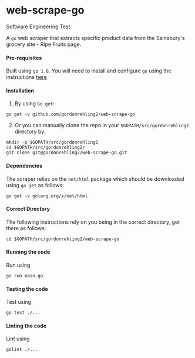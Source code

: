# web-scrape-go
Software Engineering Test

A `go` web scraper that extracts specific product data from the Sainsbury's grocery site - Ripe Fruits page.

#### Pre-requisites
Built using `go 1.8`. You will need to install and configure `go` using the instructions [here](https://golang.org/dl/)


#### Installation
1. By using `Go get`:
 ```
go get -v github.com/gordonrehling2/web-scrape-go
```

2. Or you can manually clone the repo in your `$GOPATH/src/gordonrehling2` directory by:
 ```
mkdir -p $GOPATH/src/gordonrehling2
cd $GOPATH/src/gordonrehling2/
git clone git@gordonrehling2/web-scrape-go.git
```

#### Dependencies
The scraper relies on the `net/html` package which should be downloaded using `go get` as follows:
```
go get -v golang.org/x/net/html
```

#### Correct Directory
The following instructions rely on you being in the correct directory, get there as follows:
```
cd $GOPATH/src/gordonrehling2/web-scrape-go
```

#### Running the code
Run using
```
go run main.go
```

#### Testing the code
Test using
```
go test ./...
```

#### Linting the code
Lint using
```
golint ./...
```


